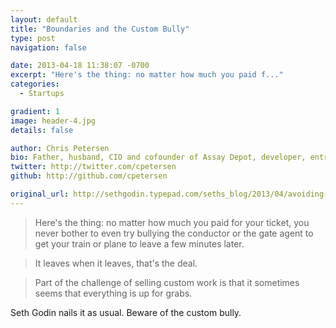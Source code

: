 ```yaml
---
layout: default
title: "Boundaries and the Custom Bully"
type: post
navigation: false

date: 2013-04-18 11:38:07 -0700
excerpt: "Here's the thing: no matter how much you paid f..."
categories:
  - Startups

gradient: 1
image: header-4.jpg
details: false

author: Chris Petersen
bio: Father, husband, CIO and cofounder of Assay Depot, developer, entrepreneur and technologist.
twitter: http://twitter.com/cpetersen
github: http://github.com/cpetersen

original_url: http://sethgodin.typepad.com/seths_blog/2013/04/avoiding-the-custom-bully.html
---
```



 

 >  Here's the thing: no matter how much you paid for your ticket, you never bother to even try bullying the conductor or the gate agent to get your train or plane to leave a few minutes later. 

 >  
 > 
 > It leaves when it leaves, that's the deal. 

 >  
 > 
 > Part of the challenge of selling custom work is that it sometimes seems that everything is up for grabs. 

 Seth Godin nails it as usual. Beware of the custom bully.


